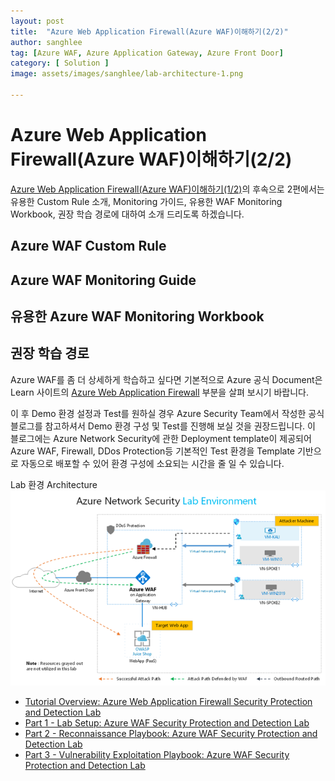 ```yaml
---
layout: post
title:  "Azure Web Application Firewall(Azure WAF)이해하기(2/2)"
author: sanghlee
tag: [Azure WAF, Azure Application Gateway, Azure Front Door]
category: [ Solution ]
image: assets/images/sanghlee/lab-architecture-1.png

---
```


# Azure Web Application Firewall(Azure WAF)이해하기(2/2) 

[Azure Web Application Firewall(Azure WAF)이해하기(1/2)](https://medium.com/azure-tech-blog-kr/azure-web-application-firewall-azure-waf-%EC%9D%B4%ED%95%B4%ED%95%98%EA%B8%B0-1-2-b29b11d55c01)의 후속으로 2편에서는 유용한 Custom Rule 소개, Monitoring 가이드, 유용한 WAF Monitoring Workbook, 권장 학습 경로에 대하여 소개 드리도록 하겠습니다.

## Azure WAF Custom Rule
    
## Azure WAF Monitoring Guide


## 유용한 Azure WAF Monitoring Workbook


## 권장 학습 경로

Azure WAF를 좀 더 상세하게 학습하고 싶다면 기본적으로 Azure 공식 Document은 Learn 사이트의 [Azure Web Application Firewall](https://learn.microsoft.com/ko-kr/azure/web-application-firewall/) 부분을 살펴 보시기 바랍니다.

이 후 Demo 환경 설정과 Test를 원하실 경우 Azure Security Team에서 작성한 공식 블로그를 참고하셔서 Demo 환경 구성 및 Test를 진행해 보실 것을 권장드립니다.
이 블로그에는 Azure Network Security에 관한 Deployment template이 제공되어 Azure WAF, Firewall, DDos Protection등 기본적인 Test 환경을 Template 기반으로 자동으로 배포할 수 있어 환경 구성에 소요되는 시간을 줄 일 수 있습니다.

Lab 환경 Architecture
![img](../assets/images/sanghlee/lab-architecture-1.png)

- [Tutorial Overview: Azure Web Application Firewall Security Protection and Detection Lab](https://techcommunity.microsoft.com/blog/azurenetworksecurityblog/tutorial-overview-azure-web-application-firewall-security-protection-and-detecti/2030423)
- [Part 1 - Lab Setup: Azure WAF Security Protection and Detection Lab](https://techcommunity.microsoft.com/blog/azurenetworksecurityblog/part-1---lab-setup-azure-waf-security-protection-and-detection-lab/2030469)
- [Part 2 - Reconnaissance Playbook: Azure WAF Security Protection and Detection Lab](https://techcommunity.microsoft.com/blog/azurenetworksecurityblog/part-2---reconnaissance-playbook-azure-waf-security-protection-and-detection-lab/2030751)
- [Part 3 - Vulnerability Exploitation Playbook: Azure WAF Security Protection and Detection Lab](https://techcommunity.microsoft.com/blog/azurenetworksecurityblog/part-3---vulnerability-exploitation-playbook-azure-waf-security-protection-and-d/2031047)


